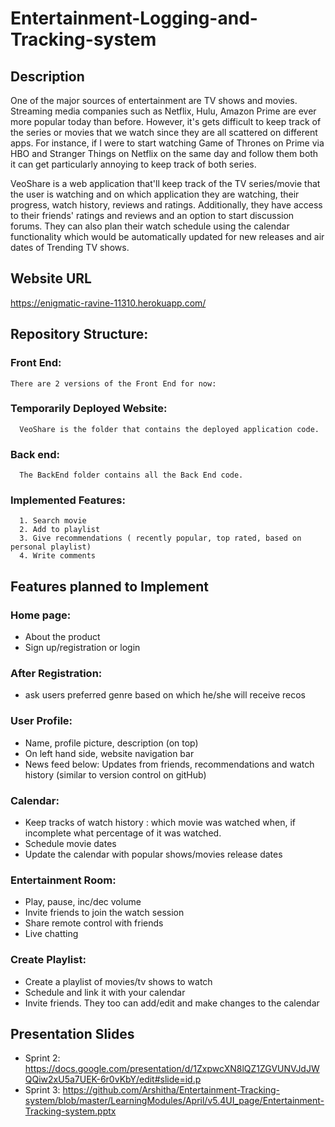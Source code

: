 # Entertainment-Logging-and-Tracking-system

## Description
One of the major sources of entertainment are TV shows and movies. Streaming media companies such as Netflix, Hulu, Amazon Prime are ever more popular today than before. However, it's gets difficult to keep track of the series or movies that we watch since they are all scattered on different apps. For instance, if I were to start watching Game of Thrones on Prime via HBO and Stranger Things on Netflix on the same day and follow them both it can get particularly annoying to keep track of both series. 

VeoShare is a web application that'll keep track of the TV series/movie that the user is watching and on which application they are watching, their progress, watch history, reviews and ratings. Additionally, they have access to their friends' ratings and reviews and an option to start discussion forums. They can also plan their watch schedule using the calendar functionality which would be automatically updated for new releases and air dates of Trending TV shows. 

## Website URL
https://enigmatic-ravine-11310.herokuapp.com/

## Repository Structure:
### Front End: 
    
    There are 2 versions of the Front End for now: 


### Temporarily Deployed Website:

	  VeoShare is the folder that contains the deployed application code.


### Back end:

      The BackEnd folder contains all the Back End code.

### Implemented Features:

      1. Search movie
      2. Add to playlist
      3. Give recommendations ( recently popular, top rated, based on personal playlist)
      4. Write comments
  
      
## Features planned to Implement

### Home page:

- About the product
- Sign up/registration or login

### After Registration:

- ask users preferred genre based on which he/she will receive recos

### User Profile:

- Name, profile picture, description (on top)
- On left hand side, website navigation bar
- News feed below: Updates from friends, recommendations and watch history (similar to version control on gitHub)

### Calendar:

- Keep tracks of watch history : which movie was watched when, if incomplete what percentage of it was watched.
- Schedule movie dates
- Update the calendar with popular shows/movies release dates

### Entertainment Room:

- Play, pause, inc/dec volume
- Invite friends to join the watch session
- Share remote control with friends
- Live chatting

### Create Playlist:

- Create a playlist of movies/tv shows to watch
- Schedule and link it with your calendar
- Invite friends. They too can add/edit and make changes to the calendar

 
 
## Presentation Slides
 
- Sprint 2: https://docs.google.com/presentation/d/1ZxpwcXN8lQZ1ZGVUNVJdJWQQiw2xU5a7UEK-6r0vKbY/edit#slide=id.p
- Sprint 3: https://github.com/Arshitha/Entertainment-Tracking-system/blob/master/LearningModules/April/v5.4UI_page/Entertainment-Tracking-system.pptx
